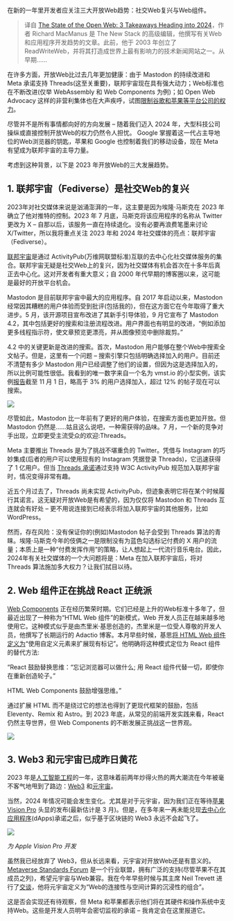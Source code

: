 <!--
title:  开放Web2024三大趋势
cover: https://cdn.thenewstack.io/media/2023/11/e8e2ec0c-agatha-depine-_wf-ubkk9je-unsplash-1024x683.jpg
-->

在新的一年里开发者应关注三大开放Web趋势：社交Web复兴与Web组件。

> 译自 [The State of the Open Web: 3 Takeaways Heading into 2024](https://thenewstack.io/the-state-of-the-open-web-3-takeaways-heading-into-2024/)，作者 Richard MacManus 是 The New Stack 的高级编辑，他撰写有关Web和应用程序开发趋势的文章。此前，他于 2003 年创立了 ReadWriteWeb，并将其打造成世界上最有影响力的技术新闻网站之一。从早期......

在许多方面，开放Web比过去几年更加健康：由于 Mastodon 的持续改进和 Meta 承诺支持 Threads(这至关重要)，联邦宇宙现在具有强大动力；Web标准也在不断改进(仅举 WebAssembly 和 Web Components 为例)；如 Open Web Advocacy 这样的非营利集体也在大声疾呼，试图[限制谷歌和苹果等平台公司的权力](https://thenewstack.io/2023-web-tech-check-in-react-performance-pwas-ios-browsers/)。

尽管并不是所有事情都向好的方向发展 – 随着我们迈入 2024 年，大型科技公司操纵或直接控制开放Web的权力仍然令人担忧。 Google 掌握着这一代占主导地位的Web浏览器的钥匙，苹果和 Google 也控制着我们的移动设备，现在 Meta 有望成为联邦宇宙的主导力量。

考虑到这种背景，以下是 2023 年开放Web的三大发展趋势。

## 1. 联邦宇宙（Fediverse）是社交Web的复兴

2023年对社交媒体来说是汹涌澎湃的一年，这主要是因为埃隆·马斯克在 2023 年确立了他对推特的控制。2023 年 7 月底，马斯克将该应用程序的名称从 Twitter 更改为 X – 自那以后，该服务一直在持续退化。没有必要再浪费笔墨来讨论 X/Twitter，所以我将重点关注 2023 年和 2024 年社交媒体的亮点：联邦宇宙（Fediverse）。

[联邦宇宙](https://thenewstack.io/the-fediverse-points-to-our-social-media-future-post-musk/)是通过 ActivityPub(万维网联盟标准)互联的去中心化社交媒体服务的集合。联邦宇宙无疑是社交Web上的复兴，因为社交媒体有机会首次在十多年后真正去中心化。这对开发者有重大意义；自 2000 年代早期的博客圈以来，这可能是最好的开放平台机会。

Mastodon 是目前联邦宇宙中最大的应用程序。自 2017 年启动以来，Mastodon 经常因其糟糕的用户体验而受到批评(包括我的)，但在这方面它在今年取得了重大进步。5 月，该开源项目宣布改进了其新手引导体验，9 月它宣布了 Mastodon 4.2，其中包括更好的搜索和注册流程改进。用户界面也有明显的改进，“例如添加更多线程指示符，使文章预览更漂亮，并从图像预览中删除裁剪。”

4.2 中的关键更新是改进的搜索。首次，Mastodon 用户能够在整个Web中搜索全文帖子。但是，这里有一个问题 – 搜索引擎只包括明确选择加入的用户。目前还不清楚有多少 Mastodon 用户已经调整了他们的设置，但因为这是选择加入的，所以比例可能性很低。我看到的唯一数字来自一个名为 vmst.io 的小型实例，该实例[报告](https://vmst.io/@iostat/111336324983841020)截至 11 月 1 日，略高于 3% 的用户选择加入，超过 12% 的帖子现在可以搜索。

![](https://cdn.thenewstack.io/media/2023/11/162f6ffe-mastodon_search_optin.png)

尽管如此，Mastodon 比一年前有了更好的用户体验，在搜索方面也更加开放。但 Mastodon 仍然是......姑且这么说吧，一种需获得的品味。7 月，一个新的竞争对手出现，立即更受主流受众的欢迎:Threads。

Meta 主要推出 Threads 是为了挑战不堪重负的 Twitter。凭借与 Instagram 的巧妙集成(后者的用户可以使用现有的 Instagram 凭据登录 Threads)，它迅速获得了 1 亿用户。但当 [Threads 承诺](https://thenewstack.io/threads-adopting-activitypub-makes-sense-but-wont-be-easy/)通过支持 W3C ActivityPub 规范加入联邦宇宙时，情况变得非常有趣。

近五个月过去了，Threads 尚未实现 ActivityPub，但迹象表明它将在某个时候履行其诺言。这无疑对开放Web是有希望的，因为仅仅将 Mastodon 和 Threads 互连就会有好处 – 更不用说连接到已经表示将加入联邦宇宙的其他服务，比如 WordPress。

然而，存在风险：没有保证你的(例如)Mastodon 帖子会受到 Threads 算法的青睐。埃隆·马斯克今年的伎俩之一是限制没有为蓝色勾选标记付费的 X 用户的流量；本质上是一种“付费发挥作用”的策略，让人想起上一代流行音乐电台。因此，2024年有关社交媒体的一个大问题将是：Meta 在加入联邦宇宙后，将对 Threads 算法施加多大权力？让我们拭目以待。

## 2. Web 组件正在挑战 React 正统派

[Web Components](https://thenewstack.io/polymers-web-component-library-litelement-and-how-it-compares-to-react/) 正在经历繁荣时期。它们已经是上升的Web标准十多年了，但最近出现了一种称为“HTML Web 组件”的新模式，Web 开发人员正在越来越多地使用它。这种模式似乎是由杰里米·基思创造的，杰里米是一位受人尊敬的开发人员，他撰写了长期运行的 Adactio 博客。本月早些时候，基思[将 HTML Web 组件定义为](https://adactio.com/journal/20618)“使用自定义元素来扩展现有标记”。他明确将这种模式定位为 React 组件的替代方法:

“React 鼓励替换思维：“忘记浏览器可以做什么; 用 React 组件代替一切，即使你在重新创造轮子。”

HTML Web Components 鼓励增强思维。”

通过扩展 HTML 而不是绕过它的想法也得到了更现代框架的鼓励，包括 Eleventy、Remix 和 Astro。到 2023 年底，从常见的前端开发实践来看，React 仍然主导世界，但 Web Components 的不断发展正挑战这一世界观。

![](https://cdn.thenewstack.io/media/2023/11/70d2e3bb-html_web_components.png)

## 3. Web3 和元宇宙已成昨日黄花

2023 年是[人工智能工程](https://thenewstack.io/ai-engineer-summit-wrap-up-and-interview-with-co-founder-swyx/)的一年，这意味着前两年炒得火热的两大潮流在今年被毫不客气地甩到了路边：[Web3](https://thenewstack.io/web3-stack-what-web-2-0-developers-need-to-know/) 和[元宇宙](https://thenewstack.io/meta-metaverse-developers/)。

当然，2024 年情况可能会发生变化。尤其是对于元宇宙，因为我们正在等待[苹果 Vision Pro](https://thenewstack.io/vision-pro-for-devs-easy-to-start-but-ui-not-revolutionary/) 头显的发布(最新估计是 3 月)。但是，在多年来一再未能兑现[去中心化应用程序](https://thenewstack.io/web3-tools-and-tipping-points-a-chat-with-infura-co-founder/)(dApps)承诺之后，似乎基于区块链的 Web3 永远不会起飞了。

![](https://cdn.thenewstack.io/media/2023/06/857715d4-xcode_xros2.jpg)

*为 Apple Vision Pro 开发*

虽然我已经放弃了 Web3，但从长远来看，元宇宙对开放Web还是有意义的。[Metaverse Standards Forum](https://metaverse-standards.org/) 是一个行业联盟，拥有广泛的支持(尽管苹果不在其成员之列)，希望元宇宙与Web兼容。我在今年早些时候与其主席 Neil Trevett 进行了[交谈](https://thenewstack.io/the-slow-road-to-metaverse-standards-and-how-ai-fits-in/)，他将元宇宙定义为“Web的连接性与空间计算的沉浸性的组合”。

这是否会实现还有待观察，但 Meta 和苹果都表示他们将在其硬件和操作系统中支持Web。这些是开发人员明年会密切监视的承诺 – 我肯定会在这里报道它。
